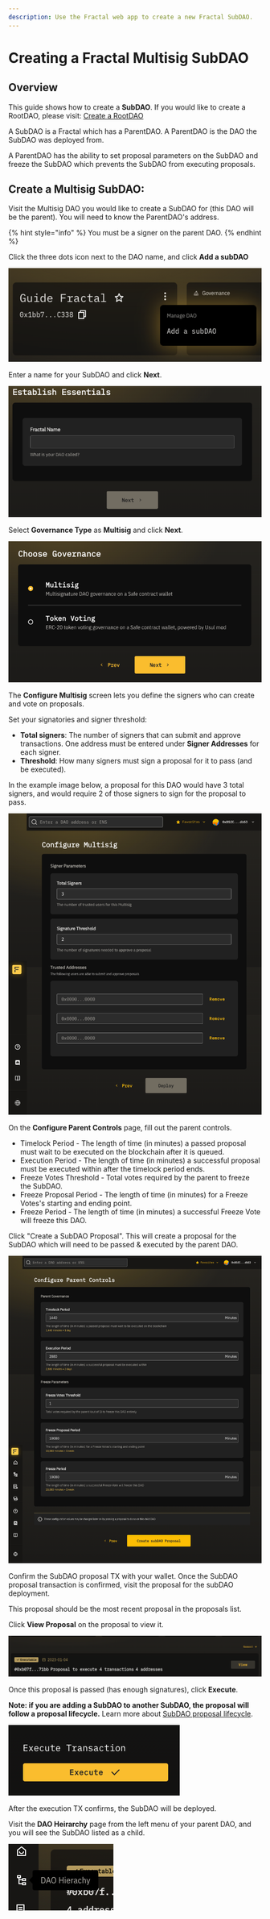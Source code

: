 ```yaml
---
description: Use the Fractal web app to create a new Fractal SubDAO.
---
```


# Creating a Fractal Multisig SubDAO

## Overview

This guide shows how to create a **SubDAO**. If you would like to create a RootDAO, please visit: [Create a RootDAO](create-a-root-dao.md)

A SubDAO is a Fractal which has a ParentDAO. A ParentDAO is the DAO the SubDAO was deployed from.

A ParentDAO has the ability to set proposal parameters on the SubDAO and freeze the SubDAO which prevents the SubDAO from executing proposals.

## Create a Multisig SubDAO:

Visit the Multisig DAO you would like to create a SubDAO for (this DAO will be the parent). You will need to know the ParentDAO's address.

{% hint style="info" %}
You must be a signer on the parent DAO.
{% endhint %}

Click the three dots icon next to the DAO name, and click **Add a subDAO**

![](../../../../.gitbook/assets/add-a-sub-dao.png)

Enter a name for your SubDAO and click **Next**.

![](../../../../.gitbook/assets/enter-fractal-name.png)

Select **Governance Type** as **Multisig** and click **Next**.

![](../../../../.gitbook/assets/choose-governance.png)

The **Configure Multisig** screen lets you define the signers who can create and vote on proposals.

Set your signatories and signer threshold:
- **Total signers**: The number of signers that can submit and approve transactions. One address must be entered under **Signer Addresses** for each signer.
- **Threshold**: How many signers must sign a proposal for it to pass (and be executed).

In the example image below, a proposal for this DAO would have 3 total signers, and would require 2 of those signers to sign for the proposal to pass.

![img.png](../../../../.gitbook/assets/multisig-dao-setup-params.png)

On the **Configure Parent Controls** page, fill out the parent controls.
- Timelock Period - The length of time (in minutes) a passed proposal must wait to be executed on the blockchain after it is queued.
- Execution Period - The length of time (in minutes) a successful proposal must be executed within after the timelock period ends.
- Freeze Votes Threshold - Total votes required by the parent to freeze the SubDAO.
- Freeze Proposal Period - The length of time (in minutes) for a Freeze Votes's starting and ending point.
- Freeze Period - The length of time (in minutes) a successful Freeze Vote will freeze this DAO.

Click "Create a SubDAO Proposal". This will create a proposal for the SubDAO which will need to be passed & executed by the parent DAO.

![](../../../../.gitbook/assets/configure-parent-controls.png)

Confirm the SubDAO proposal TX with your wallet. Once the SubDAO proposal transaction is confirmed, visit the proposal for the subDAO deployment.

This proposal should be the most recent proposal in the proposals list. 

Click **View Proposal** on the proposal to view it.

![](../../../../.gitbook/assets/view-subdao-proposal.png)

Once this proposal is passed (has enough signatures), click **Execute**. 

**Note: if you are adding a SubDAO to another SubDAO, the proposal will follow a proposal lifecycle.**
Learn more about [SubDAO proposal lifecycle](../proposal-lifecycle/sub-dao-proposal-lifecycle.md).

![](../../../../.gitbook/assets/execute-transaction.png)

After the execution TX confirms, the SubDAO will be deployed.

Visit the **DAO Heirarchy** page from the left menu of your parent DAO, and you will see the SubDAO listed as a child.

![](../../../../.gitbook/assets/dao-heirarchy-icon.png)